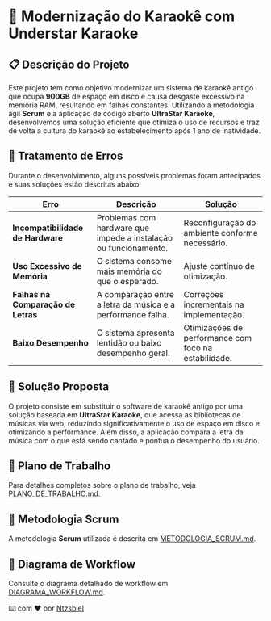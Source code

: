# 🎤 Modernização do Karaokê com Understar Karaoke

## 📋 Descrição do Projeto

Este projeto tem como objetivo modernizar um sistema de karaokê antigo que ocupa **900GB** de espaço em disco e causa desgaste excessivo na memória RAM, resultando em falhas constantes. Utilizando a metodologia ágil **Scrum** e a aplicação de código aberto **UltraStar Karaoke**, desenvolvemos uma solução eficiente que otimiza o uso de recursos e traz de volta a cultura do karaokê ao estabelecimento após 1 ano de inatividade.

## 🔧 Tratamento de Erros

Durante o desenvolvimento, alguns possíveis problemas foram antecipados e suas soluções estão descritas abaixo:

| **Erro**                           | **Descrição**                                              | **Solução**                                      |
|------------------------------------|------------------------------------------------------------|--------------------------------------------------|
| **Incompatibilidade de Hardware**  | Problemas com hardware que impede a instalação ou funcionamento. | Reconfiguração do ambiente conforme necessário.  |
| **Uso Excessivo de Memória**       | O sistema consome mais memória do que o esperado.          | Ajuste contínuo de otimização.                   |
| **Falhas na Comparação de Letras** | A comparação entre a letra da música e a performance falha. | Correções incrementais na implementação.        |
| **Baixo Desempenho**               | O sistema apresenta lentidão ou baixo desempenho geral.    | Otimizações de performance com foco na estabilidade. |

## 🚀 Solução Proposta

O projeto consiste em substituir o software de karaokê antigo por uma solução baseada em **UltraStar Karaoke**, que acessa as bibliotecas de músicas via web, reduzindo significativamente o uso de espaço em disco e otimizando a performance. Além disso, a aplicação compara a letra da música com o que está sendo cantado e pontua o desempenho do usuário.
## 📅 Plano de Trabalho

Para detalhes completos sobre o plano de trabalho, veja [PLANO_DE_TRABALHO.md](PLANO_DE_TRABALHO.md).

## 🚀 Metodologia Scrum

A metodologia **Scrum** utilizada é descrita em [METODOLOGIA_SCRUM.md](METODOLOGIA_SCRUM.md).

## 📜 Diagrama de Workflow

Consulte o diagrama detalhado de workflow em [DIAGRAMA_WORKFLOW.md](DIAGRAMA_WORKFLOW.md).

⌨️ com ❤️ por [Ntzsbiel](https://ntzsbiel.github.io/Portfolio/)
